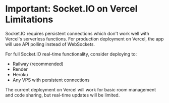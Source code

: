 # Important: Socket.IO on Vercel Limitations

Socket.IO requires persistent connections which don't work well with Vercel's serverless functions. For production deployment on Vercel, the app will use API polling instead of WebSockets.

For full Socket.IO real-time functionality, consider deploying to:
- Railway (recommended)
- Render
- Heroku
- Any VPS with persistent connections

The current deployment on Vercel will work for basic room management and code sharing, but real-time updates will be limited.
